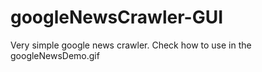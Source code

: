 # googleNewsCrawler-GUI
Very simple google news crawler. Check how to use in the googleNewsDemo.gif
